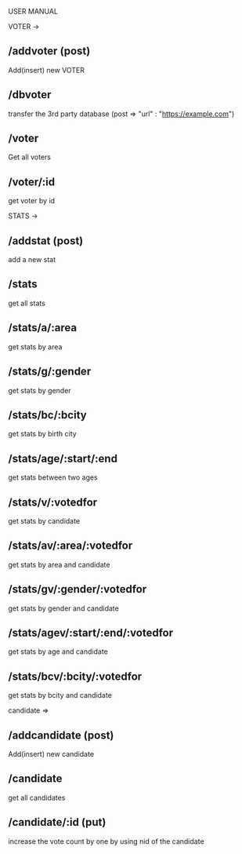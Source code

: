 USER MANUAL

VOTER -> 

/addvoter (post)
---------
Add(insert) new VOTER

/dbvoter
---------
transfer the 3rd party database (post => "url" : "https://example.com")

/voter
---------
Get all voters

/voter/:id
---------
get voter by id








STATS ->

/addstat (post)
---------
add a new stat

/stats
---------
get all stats

/stats/a/:area
---------
get stats by area

/stats/g/:gender
---------
get stats by gender

/stats/bc/:bcity
---------
get stats by birth city

/stats/age/:start/:end
---------
get stats between two ages

/stats/v/:votedfor
---------
get stats by candidate

/stats/av/:area/:votedfor
---------
get stats by area and candidate

/stats/gv/:gender/:votedfor
---------
get stats by gender and candidate

/stats/agev/:start/:end/:votedfor
---------
get stats by age and candidate

/stats/bcv/:bcity/:votedfor
---------
get stats by bcity and candidate



candidate =>

/addcandidate (post)
---------
Add(insert) new candidate

/candidate
---------
get all candidates

/candidate/:id (put)
---------
increase the vote count by one by using nid of the candidate